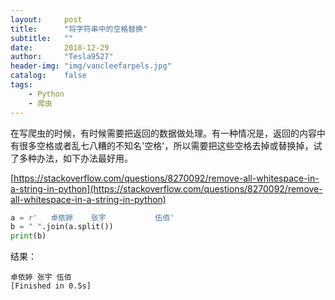 ```yaml
---
layout:     post
title:      "将字符串中的空格替换"
subtitle:   ""
date:       2018-12-29
author:     "Tesla9527"
header-img: "img/vancleefarpels.jpg"
catalog:    false
tags:
    - Python
    - 爬虫
---
```

在写爬虫的时候，有时候需要把返回的数据做处理。有一种情况是，返回的内容中有很多空格或者乱七八糟的不知名'空格'，所以需要把这些空格去掉或替换掉，试了多种办法，如下办法最好用。

[https://stackoverflow.com/questions/8270092/remove-all-whitespace-in-a-string-in-python](https://stackoverflow.com/questions/8270092/remove-all-whitespace-in-a-string-in-python)

```python
a = r'   卓依婷	张宇			 伍佰'
b = " ".join(a.split())
print(b)
```

结果：
```
卓依婷 张宇 伍佰
[Finished in 0.5s]
```